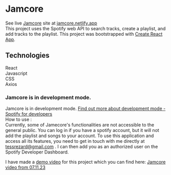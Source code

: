 # Jamcore
See live [Jamcore](https://jamcore.netlify.app/) site at [jamcore.netlify.app](https://jamcore.netlify.app/)\
This project uses the Spotify web API to search tracks, create a playlist, and add tracks to the playlist.
This project was bootstrapped with [Create React App](https://github.com/facebook/create-react-app).

## Technologies
React\
Javascript\
CSS\
Axios


### Jamcore is in development mode.

Jamcore is in development mode. 
[Find out more about development mode - Spotify for developers](https://developer.spotify.com/documentation/web-api/concepts/quota-modes)\
How to use :\
Currently, some of Jamecore's functionalities are not accessible to the general public. You can log in if you have a spotify account, but it will not add the playlist and songs to your account.
To use this application and access all its features, you need to get in touch with me directly at tessrezard@gmail.com . I can then add you as an authorized user on the Spotify Developer Dashboard.

I have made a [demo video](https://www.youtube.com/watch?v=NjLoCkVbMQU) for this project which you can find here: 
[Jamcore video from 07.11.23](https://youtu.be/NjLoCkVbMQU)

